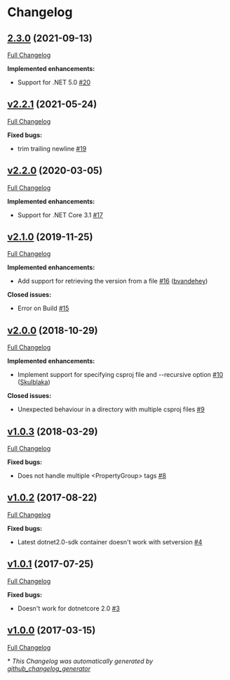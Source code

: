 # Changelog

## [2.3.0](https://github.com/TAGC/dotnet-setversion/tree/2.3.0) (2021-09-13)

[Full Changelog](https://github.com/TAGC/dotnet-setversion/compare/v2.2.1...2.3.0)

**Implemented enhancements:**

- Support for .NET 5.0 [\#20](https://github.com/TAGC/dotnet-setversion/issues/20)

## [v2.2.1](https://github.com/TAGC/dotnet-setversion/tree/v2.2.1) (2021-05-24)

[Full Changelog](https://github.com/TAGC/dotnet-setversion/compare/v2.2.0...v2.2.1)

**Fixed bugs:**

- trim trailing newline [\#19](https://github.com/TAGC/dotnet-setversion/issues/19)

## [v2.2.0](https://github.com/TAGC/dotnet-setversion/tree/v2.2.0) (2020-03-05)

[Full Changelog](https://github.com/TAGC/dotnet-setversion/compare/v2.1.0...v2.2.0)

**Implemented enhancements:**

- Support for .NET Core 3.1 [\#17](https://github.com/TAGC/dotnet-setversion/issues/17)

## [v2.1.0](https://github.com/TAGC/dotnet-setversion/tree/v2.1.0) (2019-11-25)

[Full Changelog](https://github.com/TAGC/dotnet-setversion/compare/v2.0.0...v2.1.0)

**Implemented enhancements:**

- Add support for retrieving the version from a file [\#16](https://github.com/TAGC/dotnet-setversion/pull/16) ([bvandehey](https://github.com/bvandehey))

**Closed issues:**

- Error on Build [\#15](https://github.com/TAGC/dotnet-setversion/issues/15)

## [v2.0.0](https://github.com/TAGC/dotnet-setversion/tree/v2.0.0) (2018-10-29)

[Full Changelog](https://github.com/TAGC/dotnet-setversion/compare/v1.0.3...v2.0.0)

**Implemented enhancements:**

- Implement support for specifying csproj file and --recursive option [\#10](https://github.com/TAGC/dotnet-setversion/pull/10) ([Skulblaka](https://github.com/Skulblaka))

**Closed issues:**

- Unexpected behaviour in a directory with multiple csproj files [\#9](https://github.com/TAGC/dotnet-setversion/issues/9)

## [v1.0.3](https://github.com/TAGC/dotnet-setversion/tree/v1.0.3) (2018-03-29)

[Full Changelog](https://github.com/TAGC/dotnet-setversion/compare/v1.0.2...v1.0.3)

**Fixed bugs:**

- Does not handle multiple \<PropertyGroup\> tags [\#8](https://github.com/TAGC/dotnet-setversion/issues/8)

## [v1.0.2](https://github.com/TAGC/dotnet-setversion/tree/v1.0.2) (2017-08-22)

[Full Changelog](https://github.com/TAGC/dotnet-setversion/compare/v1.0.1...v1.0.2)

**Fixed bugs:**

- Latest dotnet2.0-sdk container doesn't work with setversion [\#4](https://github.com/TAGC/dotnet-setversion/issues/4)

## [v1.0.1](https://github.com/TAGC/dotnet-setversion/tree/v1.0.1) (2017-07-25)

[Full Changelog](https://github.com/TAGC/dotnet-setversion/compare/v1.0.0...v1.0.1)

**Fixed bugs:**

- Doesn't work for dotnetcore 2.0 [\#3](https://github.com/TAGC/dotnet-setversion/issues/3)

## [v1.0.0](https://github.com/TAGC/dotnet-setversion/tree/v1.0.0) (2017-03-15)

[Full Changelog](https://github.com/TAGC/dotnet-setversion/compare/79af39ad3d4bba2b355abfd90d36adcbcefbfad6...v1.0.0)



\* *This Changelog was automatically generated by [github_changelog_generator](https://github.com/github-changelog-generator/github-changelog-generator)*

